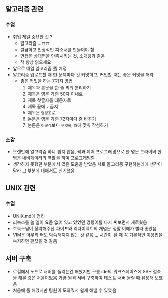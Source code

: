 ## 알고리즘 관련

### 수업

- 취업 제일 중요한 것 ?
  - 알고리즘 ...ㅠㅠ
  - 깔끔하고 인상적인 자소서를 만들어야 함
  - 면접은 상대편을 만족시키는 것, 소개팅과 같음
  - 책 항상 읽으세요
- 앞으로 매일 알고리즘 풀 예정
- 알고리즘 업로드할 때 한 문제마다 깃 커밋하고, 커밋할 때는 좋은 커밋을 해라 
  - 좋은 커밋을 하는 7가지 방법 
    1. 제목과 본문을 한 줄 띄워 분리하기
    2. 제목은 영문 기준 50자 이내로
    3. 제목 첫글자를 대문자로
    4. 제목 끝에 `.` 금지
    5. 제목은 `명령조`로
    6. 본문은 영문 기준 72자마다 줄 바꾸기
    7. 본문은 `어떻게`보다 `무엇을`, `왜`에 맞춰 작성하기

### 소감

- 오랜만에 알고리즘 하니 쉽지 않음, 짝과 페어 프로그래밍으로 한 명은 드라이버 한 명은 네비게이터의 역할을 하며 프로그래밍함
- 생각하지 못했던 부분에서 많은 도움을 받았음 서로 알고리즘 구현하는데에 생각이 달라 그 부분에 대해서도 신기했음

## UNIX 관련

### 수업

* UNIX.md에 정리
* 리눅스를 쓸 일이 요즘 없어 잊고 있었던 명령어를 다시 써보면서 새로웠음
* 호눅스님이 정리해주신 파이프와 리다이렉트의 개념은 정말 이해가 빨라 좋았음
* VIM은 아무리 써도 익숙해지지 않는 것 같음 ,,, 시간이 될 때 꼭 기본적인 이용법을 숙지하면 괜찮을 것 같음

## 서버 구축

* 로컬에서 노드로 서버를 돌리는건 해봤지만 구름 ide의 워크스페이스에 SSH 접속을 해본 것은 처음이었음 가끔 원격 서버 구축하여 테스트 서버 돌릴 때 유용해 보였음
* 처음에 좀 해맸지만 팀원이 도와줘서 쉽게 해낼 수 있었음
